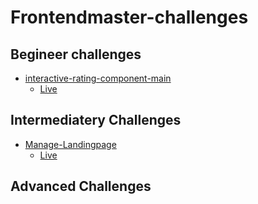 # Frontendmaster-challenges

## Begineer challenges

- [interactive-rating-component-main](https://github.com/Ad-h0c/Frontendmaster-challenges/tree/main/1_Beginner/interactive-rating-component-main)
  - [Live](https://interactive-rating-adhoc.netlify.app/)

## Intermediatery Challenges

- [Manage-Landingpage](https://github.com/Ad-h0c/Frontendmaster-challenges/tree/main/2_Intermediate/Landingpage-manage)
  - [Live](https://landingpage-adhoc.netlify.app/)

## Advanced Challenges
